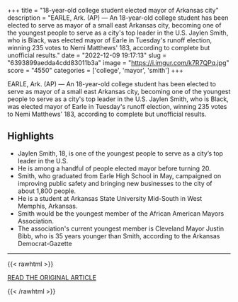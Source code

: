 +++
title = "18-year-old college student elected mayor of Arkansas city"
description = "EARLE, Ark. (AP) — An 18-year-old college student has been elected to serve as mayor of a small east Arkansas city, becoming one of the youngest people to serve as a city's top leader in the U.S. Jaylen Smith, who is Black, was elected mayor of Earle in Tuesday's runoff election, winning 235 votes to Nemi Matthews' 183, according to complete but unofficial results."
date = "2022-12-09 19:17:13"
slug = "6393899aedda4cdd83011b3a"
image = "https://i.imgur.com/k7R7QPq.jpg"
score = "4550"
categories = ['college', 'mayor', 'smith']
+++

EARLE, Ark. (AP) — An 18-year-old college student has been elected to serve as mayor of a small east Arkansas city, becoming one of the youngest people to serve as a city's top leader in the U.S. Jaylen Smith, who is Black, was elected mayor of Earle in Tuesday's runoff election, winning 235 votes to Nemi Matthews' 183, according to complete but unofficial results.

## Highlights

- Jaylen Smith, 18, is one of the youngest people to serve as a city’s top leader in the U.S.
- He is among a handful of people elected mayor before turning 20.
- Smith, who graduated from Earle High School in May, campaigned on improving public safety and bringing new businesses to the city of about 1,800 people.
- He is a student at Arkansas State University Mid-South in West Memphis, Arkansas.
- Smith would be the youngest member of the African American Mayors Association.
- The association's current youngest member is Cleveland Mayor Justin Bibb, who is 35 years younger than Smith, according to the Arkansas Democrat-Gazette

---

{{< rawhtml >}}
  <p class="article-category">
    <a target="_blank" href="https://apnews.com/article/arkansas-united-states-government-and-politics-ffc4ca6292ebd54ef92c807660d45ab1">READ THE ORIGINAL ARTICLE</a>
  </p>
{{< /rawhtml >}}
